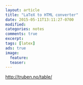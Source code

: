 ```yaml
---
layout: article
title: "LaTeX to HTML converter"
date: 2015-05-11T13:11:27-0700
modified:
categories: notes
comments: true
excerpt:
tags: [latex]
ads: true
image:
  feature:
  teaser:
---
```



<http://truben.no/table/>


